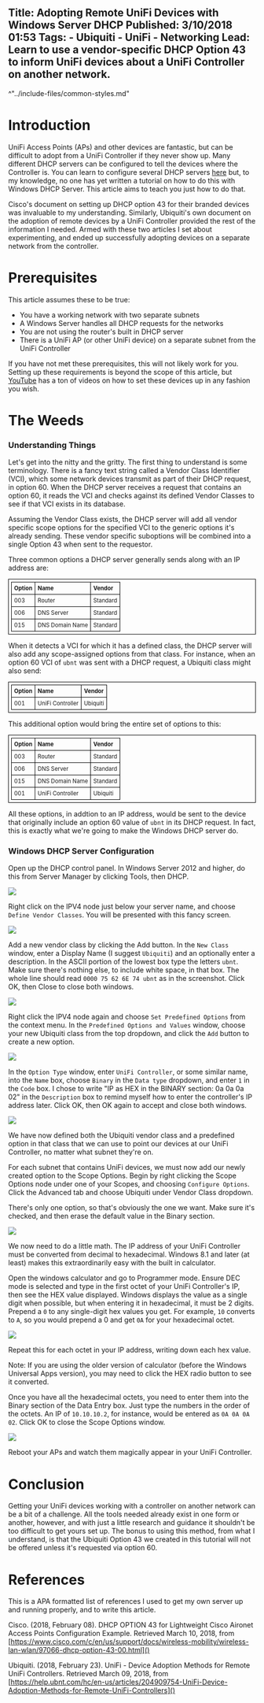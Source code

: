 Title: Adopting Remote UniFi Devices with Windows Server DHCP
Published: 3/10/2018 01:53
Tags:
    - Ubiquiti
    - UniFi
    - Networking
Lead: Learn to use a vendor-specific DHCP Option 43 to inform UniFi devices about a UniFi Controller on another network.
---
^"../include-files/common-styles.md"
<style>

table, th, td {
    border: 1px solid black;
    border-collapse: collapse;
    padding: 5px;
    text-align: left;
    font-size: .9em;
}
</style>

# Introduction
UniFi Access Points (APs) and other devices are fantastic, but can be difficult to adopt from a UniFi Controller if they never show up. Many different DHCP servers can be configured to tell the devices where the Controller is. You can learn to configure several DHCP servers [here][other-dhcp-stuff] but, to my knowledge, no one has yet written a tutorial on how to do this with Windows DHCP Server. This article aims to teach you just how to do that.

Cisco's document on setting up DHCP option 43 for their branded devices was invaluable to my understanding. Similarly, Ubiquiti's own document on the adoption of remote devices by a UniFi Controller provided the rest of the information I needed. Armed with these two articles I set about experimenting, and ended up successfully adopting devices on a separate network from the controller.

# Prerequisites
This article assumes these to be true:
* You have a working network with two separate subnets
* A Windows Server handles all DHCP requests for the networks
* You are not using the router's built in DHCP server
* There is a UniFi AP (or other UniFi device) on a separate subnet from the UniFi Controller

If you have not met these prerequisites, this will not likely work for you. Setting up these requirements is beyond the scope of this article, but [YouTube](https://youtube.com) has a ton of videos on how to set these devices up in any fashion you wish.

# The Weeds
### Understanding Things
Let's get into the nitty and the gritty. The first thing to understand is some terminology. There is a fancy text string called a Vendor Class Identifier (VCI), which some network devices transmit as part of their DHCP request, in option 60. When the DHCP server receives a request that contains an option 60, it reads the VCI and checks against its defined Vendor Classes to see if that VCI exists in its database.

Assuming the Vendor Class exists, the DHCP server will add all vendor specific scope options for the specified VCI to the generic options it's already sending. These vendor specific suboptions will be combined into a single Option 43 when sent to the requestor.

Three common options a DHCP server generally sends along with an IP address are:

<table>
    <tr>
        <th>Option</th>
        <th>Name</th>
        <th>Vendor</th>
    </tr>
    <tr>
        <td>003</td>
        <td>Router</td>
        <td>Standard</td>
    </tr>
    <tr>
        <td>006</td>
        <td>DNS Server</td>
        <td>Standard</td>
    </tr>
    <tr>
        <td>015</td>
        <td>DNS Domain Name</td>
        <td>Standard</td>
    </tr>
</table>

When it detects a VCI for which it has a defined class, the DHCP server will also add any scope-assigned options from that class. For instance, when an option 60 VCI of `ubnt` was sent with a DHCP request, a Ubiquiti class might also send:
<table>
    <tr>
        <th>Option</th>
        <th>Name</th>
        <th>Vendor</th>
    </tr>
    <tr>
        <td>001</td>
        <td>UniFi Controller</td>
        <td>Ubiquiti</td>
    </tr>
</table>

This additional option would bring the entire set of options to this:

<table>
    <tr>
        <th>Option</th>
        <th>Name</th>
        <th>Vendor</th>
    </tr>
    <tr>
        <td>003</td>
        <td>Router</td>
        <td>Standard</td>
    </tr>
    <tr>
        <td>006</td>
        <td>DNS Server</td>
        <td>Standard</td>
    </tr>
    <tr>
        <td>015</td>
        <td>DNS Domain Name</td>
        <td>Standard</td>
    </tr>
        <tr>
        <td>001</td>
        <td>UniFi Controller</td>
        <td>Ubiquiti</td>
    </tr>
</table>

All these options, in addtion to an IP address, would be sent to the device that originally include an option 60 value of `ubnt` in its DHCP request. In fact, this is exactly what we're going to make the Windows DHCP server do.

### Windows DHCP Server Configuration 
Open up the DHCP control panel. In Windows Server 2012 and higher, do this from Server Manager by clicking Tools, then DHCP.

<img src="/images/adopting-remote-unifi-devices-with-windows-server-dhcp/dhcp-control-panel.png" />

Right click on the IPV4 node just below your server name, and choose `Define Vendor Classes`. You will be presented with this fancy screen.

<img src="/images/adopting-remote-unifi-devices-with-windows-server-dhcp/define-vendor-classes-dialog.png" />

Add a new vendor class by clicking the Add button. In the `New Class` window, enter a Display Name (I suggest `Ubiquiti`) and an optionally enter a description. In the ASCII portion of the lowest box type the letters `ubnt`. Make sure there's nothing else, to include white space, in that box. The whole line should read `0000 75 62 6E 74 ubnt` as in the screenshot. Click OK, then Close to close both windows.

<img src="/images/adopting-remote-unifi-devices-with-windows-server-dhcp/new-class-dialog-filled.png" />

Right click the IPV4 node again and choose `Set Predefined Options` from the context menu. In the `Predefined Options and Values` window, choose your new Ubiquiti class from the top dropdown, and click the `Add` button to create a new option.

<img src="/images/adopting-remote-unifi-devices-with-windows-server-dhcp/predefined-options-and-values-dialog.png" />

In the `Option Type` window, enter `UniFi Controller`, or some similar name, into the `Name` box, choose `Binary` in the `Data type` dropdown, and enter `1` in the `Code` box. I chose to write "IP as HEX in the BINARY section: 0a 0a 0a 02" in the `Description` box to remind myself how to enter the controller's IP address later. Click OK, then OK again to accept and close both windows.

<img src="/images/adopting-remote-unifi-devices-with-windows-server-dhcp/option-type-dialog.png" />

We have now defined both the Ubiquiti vendor class and a predefined option in that class that we can use to point our devices at our UniFi Controller, no matter what subnet they're on.

For each subnet that contains UniFi devices, we must now add our newly created option to the Scope Options. Begin by right clicking the Scope Options node under one of your Scopes, and choosing `Configure Options`. Click the Advanced tab and choose Ubiquiti under Vendor Class dropdown.

There's only one option, so that's obviously the one we want. Make sure it's checked, and then erase the default value in the Binary section.

<img src="/images/adopting-remote-unifi-devices-with-windows-server-dhcp/scope-options-dialog-partial-fill.png" />

We now need to do a little math. The IP address of your UniFi Controller must be converted from decimal to hexadecimal. Windows 8.1 and later (at least) makes this extraordinarily easy with the built in calculator.

Open the windows calculator and go to Programmer mode. Ensure DEC mode is selected and type in the first octet of your UniFi Controller's IP, then see the HEX value displayed. Windows displays the value as a single digit when possible, but when entering it in hexadecimal, it must be 2 digits. Prepend a `0` to any single-digit hex values you get. For example, `10` converts to `A`, so you would prepend a 0 and get `0A` for your hexadecimal octet.

<img src="/images/adopting-remote-unifi-devices-with-windows-server-dhcp/calculator.png" />

Repeat this for each octet in your IP address, writing down each hex value.

<div class="note">Note: If you are using the older version of calculator (before the Windows Universal Apps version), you may need to click the HEX radio button to see it converted.</div>

Once you have all the hexadecimal octets, you need to enter them into the Binary section of the Data Entry box. Just type the numbers in the order of the octets. An IP of `10.10.10.2`, for instance, would be entered as `0A 0A 0A 02`. Click OK to close the Scope Options window.

<img src="/images/adopting-remote-unifi-devices-with-windows-server-dhcp/scope-options-dialog-filled.png" />

Reboot your APs and watch them magically appear in your UniFi Controller.

# Conclusion
Getting your UniFi devices working with a controller on another network can be a bit of a challenge. All the tools needed already exist in one form or another, however, and with just a little research and guidance it shouldn't be too difficult to get yours set up. The bonus to using this method, from what I understand, is that the Ubiquiti Option 43 we created in this tutorial will not be offered unless it's requested via option 60.

# References
This is a APA formatted list of references I used to get my own server up and running properly, and to write this article.

Cisco. (2018, February 08). DHCP OPTION 43 for Lightweight Cisco Aironet Access Points Configuration Example. Retrieved March 10, 2018, from [https://www.cisco.com/c/en/us/support/docs/wireless-mobility/wireless-lan-wlan/97066-dhcp-option-43-00.html]()

Ubiquiti. (2018, February 23). UniFi - Device Adoption Methods for Remote UniFi Controllers. Retrieved March 09, 2018, from [https://help.ubnt.com/hc/en-us/articles/204909754-UniFi-Device-Adoption-Methods-for-Remote-UniFi-Controllers]()

[other-dhcp-stuff]: https://help.ubnt.com/hc/en-us/articles/204909754-UniFi-Device-Adoption-Methods-for-Remote-UniFi-Controllers#DHCP "Ubiquity's Adoption tutorial"
